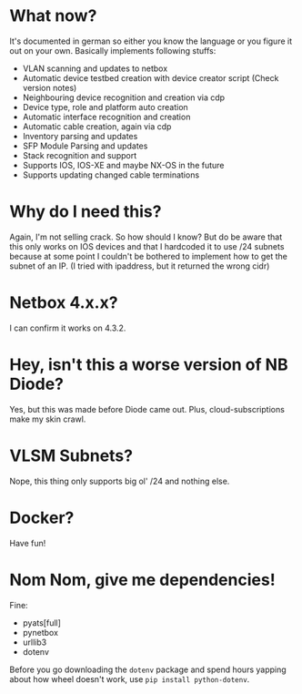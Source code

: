 # What now?
It's documented in german so either you know the language or you figure it out on your own. Basically implements following stuffs:
- VLAN scanning and updates to netbox
- Automatic device testbed creation with device creator script (Check version notes)
- Neighbouring device recognition and creation via cdp
- Device type, role and platform auto creation
- Automatic interface recognition and creation
- Automatic cable creation, again via cdp
- Inventory parsing and updates
- SFP Module Parsing and updates
- Stack recognition and support
- Supports IOS, IOS-XE and maybe NX-OS in the future
- Supports updating changed cable terminations

# Why do I need this?
Again, I'm not selling crack. So how should I know? But do be aware that this only works on IOS devices and that I hardcoded it to use /24 subnets because at some point I couldn't be bothered to implement how to get the subnet of an IP. (I tried with ipaddress, but it returned the wrong cidr)

# Netbox 4.x.x?
I can confirm it works on 4.3.2.

# Hey, isn't this a worse version of NB Diode?
Yes, but this was made before Diode came out. Plus, cloud-subscriptions make my skin crawl.

# VLSM Subnets?
Nope, this thing only supports big ol' /24 and nothing else.

# Docker?
Have fun!

# Nom Nom, give me dependencies!
Fine:
- pyats[full]
- pynetbox
- urllib3
- dotenv

Before you go downloading the `dotenv` package and spend hours yapping about how wheel doesn't work, use `pip install python-dotenv`.
